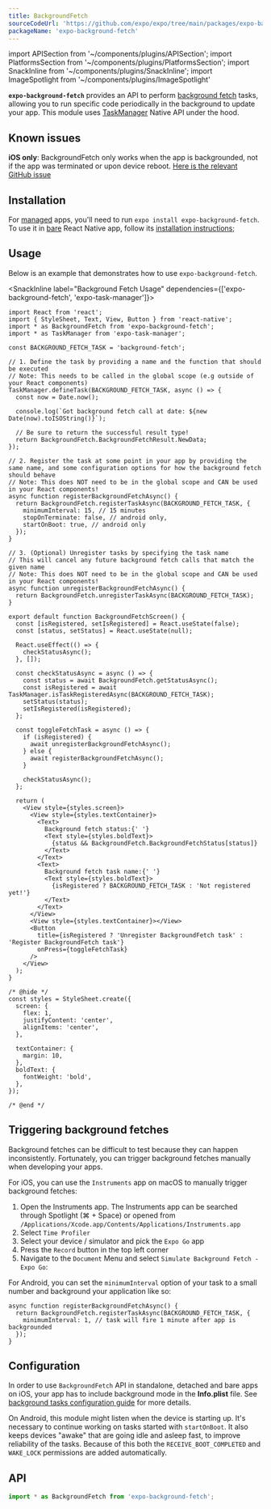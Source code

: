 ```yaml
---
title: BackgroundFetch
sourceCodeUrl: 'https://github.com/expo/expo/tree/main/packages/expo-background-fetch'
packageName: 'expo-background-fetch'
---
```


import APISection from '~/components/plugins/APISection';
import PlatformsSection from '~/components/plugins/PlatformsSection';
import SnackInline from '~/components/plugins/SnackInline';
import ImageSpotlight from '~/components/plugins/ImageSpotlight'

**`expo-background-fetch`** provides an API to perform [background fetch](https://developer.apple.com/documentation/uikit/core_app/managing_your_app_s_life_cycle/preparing_your_app_to_run_in_the_background/updating_your_app_with_background_app_refresh) tasks, allowing you to run specific code periodically in the background to update your app. This module uses [TaskManager](task-manager.md) Native API under the hood.

<PlatformsSection android emulator ios simulator />

## Known issues

**iOS only**: BackgroundFetch only works when the app is backgrounded, not if the app was terminated or upon device reboot. [Here is the relevant GitHub issue](https://github.com/expo/expo/issues/3582)

## Installation

For [managed](../../../introduction/managed-vs-bare.md#managed-workflow) apps, you'll need to run `expo install expo-background-fetch`. To use it in [bare](../../../introduction/managed-vs-bare.md#bare-workflow) React Native app, follow its [installation instructions](https://github.com/expo/expo/tree/main/packages/expo-background-fetch);

## Usage

Below is an example that demonstrates how to use `expo-background-fetch`.

<SnackInline label="Background Fetch Usage" dependencies={['expo-background-fetch', 'expo-task-manager']}>

```tsx
import React from 'react';
import { StyleSheet, Text, View, Button } from 'react-native';
import * as BackgroundFetch from 'expo-background-fetch';
import * as TaskManager from 'expo-task-manager';

const BACKGROUND_FETCH_TASK = 'background-fetch';

// 1. Define the task by providing a name and the function that should be executed
// Note: This needs to be called in the global scope (e.g outside of your React components)
TaskManager.defineTask(BACKGROUND_FETCH_TASK, async () => {
  const now = Date.now();

  console.log(`Got background fetch call at date: ${new Date(now).toISOString()}`);

  // Be sure to return the successful result type!
  return BackgroundFetch.BackgroundFetchResult.NewData;
});

// 2. Register the task at some point in your app by providing the same name, and some configuration options for how the background fetch should behave
// Note: This does NOT need to be in the global scope and CAN be used in your React components!
async function registerBackgroundFetchAsync() {
  return BackgroundFetch.registerTaskAsync(BACKGROUND_FETCH_TASK, {
    minimumInterval: 15, // 15 minutes
    stopOnTerminate: false, // android only,
    startOnBoot: true, // android only
  });
}

// 3. (Optional) Unregister tasks by specifying the task name
// This will cancel any future background fetch calls that match the given name
// Note: This does NOT need to be in the global scope and CAN be used in your React components!
async function unregisterBackgroundFetchAsync() {
  return BackgroundFetch.unregisterTaskAsync(BACKGROUND_FETCH_TASK);
}

export default function BackgroundFetchScreen() {
  const [isRegistered, setIsRegistered] = React.useState(false);
  const [status, setStatus] = React.useState(null);

  React.useEffect(() => {
    checkStatusAsync();
  }, []);

  const checkStatusAsync = async () => {
    const status = await BackgroundFetch.getStatusAsync();
    const isRegistered = await TaskManager.isTaskRegisteredAsync(BACKGROUND_FETCH_TASK);
    setStatus(status);
    setIsRegistered(isRegistered);
  };

  const toggleFetchTask = async () => {
    if (isRegistered) {
      await unregisterBackgroundFetchAsync();
    } else {
      await registerBackgroundFetchAsync();
    }

    checkStatusAsync();
  };

  return (
    <View style={styles.screen}>
      <View style={styles.textContainer}>
        <Text>
          Background fetch status:{' '}
          <Text style={styles.boldText}>
            {status && BackgroundFetch.BackgroundFetchStatus[status]}
          </Text>
        </Text>
        <Text>
          Background fetch task name:{' '}
          <Text style={styles.boldText}>
            {isRegistered ? BACKGROUND_FETCH_TASK : 'Not registered yet!'}
          </Text>
        </Text>
      </View>
      <View style={styles.textContainer}></View>
      <Button
        title={isRegistered ? 'Unregister BackgroundFetch task' : 'Register BackgroundFetch task'}
        onPress={toggleFetchTask}
      />
    </View>
  );
}

/* @hide */
const styles = StyleSheet.create({
  screen: {
    flex: 1,
    justifyContent: 'center',
    alignItems: 'center',
  },

  textContainer: {
    margin: 10,
  },
  boldText: {
    fontWeight: 'bold',
  },
});

/* @end */
```

</SnackInline>

## Triggering background fetches

Background fetches can be difficult to test because they can happen inconsistently. Fortunately, you can trigger background fetches manually when developing your apps.

For iOS, you can use the `Instruments` app on macOS to manually trigger background fetches:

1. Open the Instruments app. The Instruments app can be searched through Spotlight (⌘ + Space) or opened from `/Applications/Xcode.app/Contents/Applications/Instruments.app`
2. Select `Time Profiler`
3. Select your device / simulator and pick the `Expo Go` app
4. Press the `Record` button in the top left corner
5. Navigate to the `Document` Menu and select `Simulate Background Fetch - Expo Go`:

<ImageSpotlight alt="Xcode Menu with Simulate Background Fetch option" src="/static/images/simulate-background-fetch-instruments.png" />

For Android, you can set the `minimumInterval` option of your task to a small number and background your application like so:

```tsx
async function registerBackgroundFetchAsync() {
  return BackgroundFetch.registerTaskAsync(BACKGROUND_FETCH_TASK, {
    minimumInterval: 1, // task will fire 1 minute after app is backgrounded
  });
}
```

## Configuration

In order to use `BackgroundFetch` API in standalone, detached and bare apps on iOS, your app has to include background mode in the **Info.plist** file. See [background tasks configuration guide](task-manager.md#configuration-for-standalone-apps) for more details.

On Android, this module might listen when the device is starting up. It's necessary to continue working on tasks started with `startOnBoot`. It also keeps devices "awake" that are going idle and asleep fast, to improve reliability of the tasks. Because of this both the `RECEIVE_BOOT_COMPLETED` and `WAKE_LOCK` permissions are added automatically.

## API

```js
import * as BackgroundFetch from 'expo-background-fetch';
```

<APISection packageName="expo-background-fetch" apiName="BackgroundFetch" />
